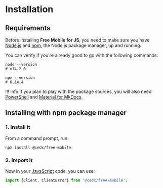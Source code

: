 # Installation

## Requirements
Before installing **Free Mobile for JS**, you need to make sure you have [Node.js](https://nodejs.org) and [npm](https://www.npmjs.com), the Node.js package manager, up and running.

You can verify if you're already good to go with the following commands:

```shell
node --version
# v14.2.0

npm --version
# 6.14.4
```

!!! info
    If you plan to play with the package sources, you will also need
    [PowerShell](https://docs.microsoft.com/en-us/powershell) and [Material for MkDocs](https://squidfunk.github.io/mkdocs-material).

## Installing with npm package manager

### 1. Install it
From a command prompt, run:

```shell
npm install @cedx/free-mobile
```

### 2. Import it
Now in your [JavaScript](https://developer.mozilla.org/en-US/docs/Web/JavaScript) code, you can use:

```js
import {Client, ClientError} from '@cedx/free-mobile';
```
